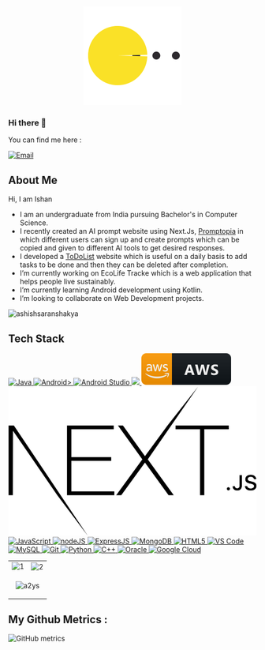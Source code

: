 <div align="center">
	<br>
	<img src="https://raw.githubusercontent.com/Aniket965/Aniket965/master/pacman.svg?sanitize=true" width="200" height="200">
</div>

### Hi there 👋

<!--IshanKapoor12/IshanKapoor12** is a ✨ _special_ ✨ repository because its `README.md` (this file) appears on your GitHub profile. -->

You can find me here :
<p align="left">
  <a href="mailto:kapoorishan05@gmail.com"><img title="Email" src="https://img.shields.io/badge/Gmail-D14836?style=for-the-badge&logo=gmail&logoColor=white"/></a>
</p>
  

## About Me
Hi, I am Ishan
- I am an undergraduate from India pursuing Bachelor's in Computer Science.
- I recently created an AI prompt website using Next.Js, <a href="https://github.com/IshanKapoor12/Project-Promptopia">Promptopia</a> in which different users can sign up and create prompts which can be copied and given to different AI tools to get desired responses.
- I developed a <a href="https://github.com/IshanKapoor12/To-Do-List">ToDoList</a> website which is useful on a daily basis to add tasks to be done and then they can be deleted after completion.
- I’m currently working on EcoLife Tracke which is a web application that helps people live sustainably.
- I’m currently learning Android development using Kotlin.
- I’m looking to collaborate on Web Development projects.
<!--- 🤔 I’m looking for help with ...
- 💬 Ask me about ...-->

<p align="left"> <img src="https://komarev.com/ghpvc/?username=ashishsaranshakya&label=Profile%20views&color=0e75b6&style=flat" alt="ashishsaranshakya" /> </p>

## Tech Stack

<p align="left">
<a href="#">
<img alt="Java" src="https://img.shields.io/badge/Java-ED8B00?style=for-the-badge&logo=openjdk&logoColor=white"/>
<img alt="Android" src="https://img.shields.io/badge/Android-3DDC84?style=for-the-badge&logo=android&logoColor=white" />>
<img alt="Android Studio" src="https://img.shields.io/badge/Android_Studio-3DDC84?style=for-the-badge&logo=android-studio&logoColor=white" />
<img src="https://img.shields.io/badge/-Bootstrap-563D7C?style=flat&logo=bootstrap&logoColor=white">
<img src="https://raw.githubusercontent.com/8bithemant/8bithemant/master/svg/dev/services/aws.svg">
<img src="https://github.com/chandan-reddy-k/chandan-reddy-k/blob/master/assets/next.png">
<br/>
<img alt="JavaScript" src="https://img.shields.io/badge/JavaScript-F7DF1E?style=for-the-badge&logo=javascript&logoColor=black"/>
<img alt='nodeJS' src="https://img.shields.io/badge/Node.js-43853D?style=for-the-badge&logo=node.js&logoColor=white"/>
<img alt="ExpressJS" src="https://img.shields.io/badge/Express.js-404D59?style=for-the-badge"/>
<img alt="MongoDB" src="https://img.shields.io/badge/MongoDB-4EA94B?style=for-the-badge&logo=mongodb&logoColor=white"/>
<img alt="HTML5" src="https://img.shields.io/badge/HTML5-E34F26?style=for-the-badge&logo=html5&logoColor=white"/>
<img alt="VS Code" src="https://img.shields.io/badge/Visual_Studio_Code-0078D4?style=for-the-badge&logo=visual%20studio%20code&logoColor=white" />
<br/>
<img alt='MySQL' src="https://img.shields.io/badge/SQL-MySQL?style=for-the-badge&logo=mysql&color=F29111"/>
<img alt="Git" src="https://img.shields.io/badge/GIT-E44C30?style=for-the-badge&logo=git&logoColor=white"/>
<img alt="Python" src="https://img.shields.io/badge/Python-3776AB?style=for-the-badge&logo=python&logoColor=white"/>
<img alt='C++' src="https://img.shields.io/badge/C%2B%2B-00599C?style=for-the-badge&logo=c%2B%2B&logoColor=white"/>
<img alt='Oracle' src="https://img.shields.io/badge/Oracle-F80000?style=for-the-badge&logo=Oracle&logoColor=white"/>
<img alt='Google Cloud' src="https://img.shields.io/badge/Google_Cloud-4285F4?style=for-the-badge&logo=google-cloud&logoColor=white"/>
</a>
</p>

<table> 
  <tr>
    <td><img src="https://github-readme-stats.vercel.app/api?username=IshanKapoor12&theme=radical&show_icons=true&include_all_commits=true&count_private=true"  display=block width=100% height=auto alt="1"></td>
    <td><img src="https://github-readme-stats.vercel.app/api/top-langs/?username=ashishsaranshakya&theme=radical&layout=compact&hide=Jupyter%20Notebook"  display=block height=190 align="center" alt="2"></td>
   </tr>
  <tr>
    <td colspan="2">
    <p align="center">
      <p align="center"><img align="center" src="https://github-profile-summary-cards.vercel.app/api/cards/profile-details?username=IshanKapoor12&theme=dracula" alt="a2ys" /></p>
    </p>
  </td>
  </tr>
</table>

## My Github Metrics :
![GitHub metrics](https://metrics.lecoq.io/IshanKapoor12)  
